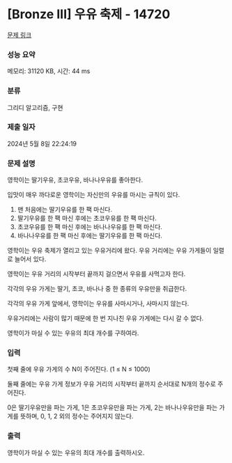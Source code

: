 # [Bronze III] 우유 축제 - 14720 

[문제 링크](https://www.acmicpc.net/problem/14720) 

### 성능 요약

메모리: 31120 KB, 시간: 44 ms

### 분류

그리디 알고리즘, 구현

### 제출 일자

2024년 5월 8일 22:24:19

### 문제 설명

<p>영학이는 딸기우유, 초코우유, 바나나우유를 좋아한다.</p>

<p>입맛이 매우 까다로운 영학이는 자신만의 우유를 마시는 규칙이 있다.</p>

<ol>
	<li>맨 처음에는 딸기우유를 한 팩 마신다.</li>
	<li>딸기우유를 한 팩 마신 후에는 초코우유를 한 팩 마신다.</li>
	<li>초코우유를 한 팩 마신 후에는 바나나우유를 한 팩 마신다.</li>
	<li>바나나우유를 한 팩 마신 후에는 딸기우유를 한 팩 마신다. </li>
</ol>

<p>영학이는 우유 축제가 열리고 있는 우유거리에 왔다. 우유 거리에는 우유 가게들이 일렬로 늘어서 있다.</p>

<p>영학이는 우유 거리의 시작부터 끝까지 걸으면서 우유를 사먹고자 한다.</p>

<p>각각의 우유 가게는 딸기, 초코, 바나나 중 한 종류의 우유만을 취급한다.</p>

<p>각각의 우유 가게 앞에서, 영학이는 우유를 사마시거나, 사마시지 않는다.</p>

<p>우유거리에는 사람이 많기 때문에 한 번 지나친 우유 가게에는 다시 갈 수 없다.</p>

<p>영학이가 마실 수 있는 우유의 최대 개수를 구하여라.</p>

### 입력 

 <p>첫째 줄에 우유 가게의 수 N이 주어진다. (1 ≤ N ≤ 1000)</p>

<p>둘째 줄에는 우유 가게 정보가 우유 거리의 시작부터 끝까지 순서대로 N개의 정수로 주어진다.</p>

<p>0은 딸기우유만을 파는 가게, 1은 초코우유만을 파는 가게, 2는 바나나우유만을 파는 가게를 뜻하며, 0, 1, 2 외의 정수는 주어지지 않는다.</p>

### 출력 

 <p>영학이가 마실 수 있는 우유의 최대 개수를 출력하시오.</p>

